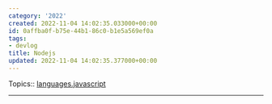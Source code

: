 ```yaml
---
category: '2022'
created: 2022-11-04 14:02:35.033000+00:00
id: 0affba0f-b75e-44b1-86c0-b1e5a569ef0a
tags:
- devlog
title: Nodejs
updated: 2022-11-04 14:02:35.377000+00:00
---
```

   
Topics:: [languages.javascript](../devlog/languages.javascript.md)   
   
   
---